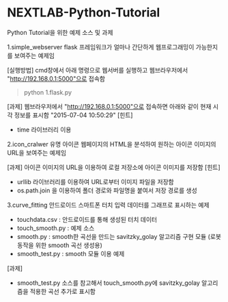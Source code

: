 # NEXTLAB-Python-Tutorial
Python Tutorial을 위한 예제 소스 및 과제

1.simple_webserver
flask 프레임워크가 얼마나 간단하게 웹프로그래밍이 가능한지를 보여주는 예제임

[실행방법]
cmd창에서 아래 명령으로 웹서버를 실행하고 웹브라우저에서 "http://192.168.0.1:5000"으로 접속함
>python 1.flask.py

[과제]
웹브라우저에서 "http://192.168.0.1:5000"으로 접속하면 아래와 같이 현재 시각 정보를 표시함
"2015-07-04 10:50:29"
[힌트]
- time 라이브러리 이용

2.icon_cralwer
유명 아이콘 웹페이지의 HTML을 분석하여 원하는 아이콘 이미지의 URL을 보여주는 예제임

[과제]
아이콘 이미지의 URL을 이용하여 로컬 저장소에 아이콘 이미지를 저장함
[힌트]
- urllib 라이브러리를 이용하여 URL로부터 이미지 파일을 저장함
- os.path.join 을 이용하여 폴더 경로와 파일명을 붙여서 저장 경로를 생성

3.curve_fitting
안드로이드 스마트폰 터치 입력 데이터를 그래프로 표시하는 예제
- touchdata.csv : 안드로이드를 통해 생성된 터치 데이터
- touch_smooth.py : 예제 소스
- smooth.py : smooth한 곡선을 만드는 savitzky_golay 알고리즘 구현 모듈 (로봇 동작을 위한 smooth 곡선 생성용)
- smooth_test.py : smooth 모듈 이용 예제

[과제]
- smooth_test.py 소스를 참고해서 touch_smooth.py에 savitzky_golay 알고리즘을 적용한 곡선 추가로 표시함

